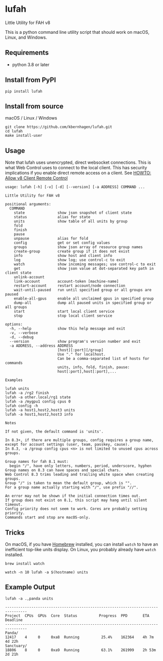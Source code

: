 # lufah

Little Utility for FAH v8

This is a python command line utility script that should
work on macOS, Linux, and Windows.


## Requirements

- python 3.8 or later


## Install from PyPI

```
pip install lufah
```

## Install from source

macOS / Linux / Windows
```
git clone https://github.com/kbernhagen/lufah.git
cd lufah
make install-user
```

## Usage

Note that lufah uses unencrypted, direct websocket connections.
This is what Web Control uses to connect to the local client.
This has security implications if you enable direct remote access on a client.
See [HOWTO: Allow v8 Client Remote Control](https://foldingforum.org/viewtopic.php?t=39050)

```
usage: lufah [-h] [-v] [-d] [--version] [-a ADDRESS] COMMAND ...

Little Utility for FAH v8

positional arguments:
  COMMAND
    state               show json snapshot of client state
    status              alias for state
    units               show table of all units by group
    fold
    finish
    pause
    unpause             alias for fold
    config              get or set config values
    groups              show json array of resource group names
    create-group        create group if it does not exist
    info                show host and client info
    log                 show log; use control-c to exit
    watch               show incoming messages; use control-c to exit
    get                 show json value at dot-separated key path in client state
    unlink-account
    link-account        account-token [machine-name]
    restart-account     restart account/node connection
    wait-until-paused   run until specified group or all groups are paused
    enable-all-gpus     enable all unclaimed gpus in specified group
    dump-all            dump all paused units in specified group or all groups
    start               start local client service
    stop                stop local client service

options:
  -h, --help            show this help message and exit
  -v, --verbose
  -d, --debug
  --version             show program's version number and exit
  -a ADDRESS, --address ADDRESS
                        [host][:port][/group]
                        Use "." for localhost.
                        Can be a comma-separated list of hosts for commands
                        units, info, fold, finish, pause:
                        host[:port],host[:port],...

Examples

lufah units
lufah -a /rg2 finish
lufah -a other.local/rg1 state
lufah -a /mygpu1 config cpus 0
lufah config -h
lufah -a host1,host2,host3 units
lufah -a host1,host2,host3 info

Notes

If not given, the default command is 'units'.

In 8.3+, if there are multiple groups, config requires a group name,
except for account settings (user, team, passkey, cause).
In 8.3, -a /group config cpus <n> is not limited to unused cpus across groups.

Group names for fah 8.1 must:
  begin "/", have only letters, numbers, period, underscore, hyphen
Group names on 8.3 can have spaces and special chars.
Web Control 8.3 trims leading and trailing white space when creating groups.
Group "/" is taken to mean the default group, which is "".
For a group name actually starting with "/", use prefix "//".

An error may not be shown if the initial connection times out.
If group does not exist on 8.1, this script may hang until silent timeout.
Config priority does not seem to work. Cores are probably setting priority.
Commands start and stop are macOS-only.
```

## Tricks

On macOS, if you have [Homebrew](https://brew.sh/) installed,
you can install `watch` to have an inefficient top-like units display.
On Linux, you probably already have `watch` installed.

```
brew install watch

watch -n 10 lufah -a $(hostname) units
```

## Example Output

```
lufah -a .,panda units
```
```
--------------------------------------------------------------------------------
Project  CPUs  GPUs  Core  Status          Progress  PPD       ETA      Deadline
--------------------------------------------------------------------------------
Panda/
12417    4     0     0xa8  Running          25.4%    162364    4h 7m    4d 22h  
Sanctuary/
18806    8     0     0xa9  Running          63.1%    261999    2h 53m   2d 21h  
```
